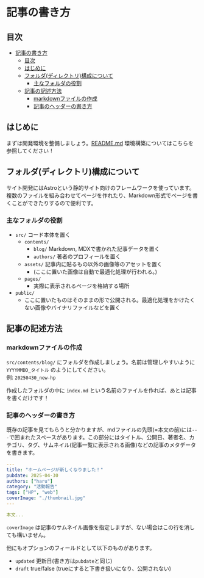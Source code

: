 # 記事の書き方
## 目次
- [記事の書き方](#記事の書き方)
  - [目次](#目次)
  - [はじめに](#はじめに)
  - [フォルダ(ディレクトリ)構成について](#フォルダディレクトリ構成について)
    - [主なフォルダの役割](#主なフォルダの役割)
  - [記事の記述方法](#記事の記述方法)
    - [markdownファイルの作成](#markdownファイルの作成)
    - [記事のヘッダーの書き方](#記事のヘッダーの書き方)

## はじめに
まずは開発環境を整備しましょう。[README.md](../README.md#環境構築) 環境構築についてはこちらを参照してください！  

## フォルダ(ディレクトリ)構成について
サイト開発にはAstroという静的サイト向けのフレームワークを使っています。複数のファイルを組み合わせてページを作れたり、Markdown形式でページを書くことができたりするので便利です。  

### 主なフォルダの役割
- `src/` コード本体を置く
  - `contents/` 
    - `blog/` Markdown, MDXで書かれた記事データを置く
    - `authors/` 著者のプロフィールを置く
  - `assets/` 記事内に貼るもの以外の画像等のアセットを置く
    - (ここに置いた画像は自動で最適化処理が行われる。)
  - `pages/`  
    - 実際に表示されるページを格納する場所
- `public/`
  - ここに置いたものはそのままの形で公開される。最適化処理をかけたくない画像やバイナリファイルなどを置く

## 記事の記述方法
### markdownファイルの作成
`src/contents/blog/` にフォルダを作成しましょう。名前は管理しやすいように `YYYYMMDD_タイトル` のようにしてください。  
例: `20250430_new-hp`

作成したフォルダの中に `index.md` という名前のファイルを作れば、あとは記事を書くだけです！   

### 記事のヘッダーの書き方
既存の記事を見てもらうと分かりますが、mdファイルの先頭(=本文の前)には`---`で囲まれたスペースがあります。この部分にはタイトル、公開日、著者名、カテゴリ、タグ、サムネイル(記事一覧に表示される画像)などの記事のメタデータを書きます。

```yaml
---
title: "ホームページが新しくなりました！"
pubdate: 2025-04-30
authors: ["haru"] 
category: "活動報告"
tags: ["HP", "web"] 
coverImage: "./thumbnail.jpg"
---

本文...
```
`coverImage` は記事のサムネイル画像を指定しますが、ない場合はこの行を消しても構いません。

他にもオプションのフィールドとして以下のものがあります。
- `updated` 更新日(書き方は`pubdate`と同じ)
- `draft` true/false (trueにすると下書き扱いになり、公開されない)
